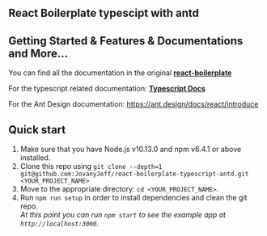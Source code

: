 ## React Boilerplate typescipt with antd



## Getting Started & Features & Documentations and More...

You can find all the documentation in the original [**react-boilerplate**](https://github.com/react-boilerplate/react-boilerplate)

For the typescript related documentation: [**Typescript Docs**](docs/README.md)

For the Ant Design documentation: https://ant.design/docs/react/introduce

## Quick start

1.  Make sure that you have Node.js v10.13.0 and npm v6.4.1 or above installed.
2.  Clone this repo using `git clone --depth=1 git@github.com:JovanyJeff/react-boilerplate-typescript-antd.git <YOUR_PROJECT_NAME>`
3.  Move to the appropriate directory: `cd <YOUR_PROJECT_NAME>`.<br />
4.  Run `npm run setup` in order to install dependencies and clean the git repo.<br />
    _At this point you can run `npm start` to see the example app at `http://localhost:3000`._


